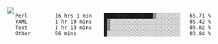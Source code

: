 

<a href="https://github.com/anuraghazra/github-readme-stats">
  <img align="left" src="https://github-readme-stats.vercel.app/api?username=kfly8&count_private=true&show_icons=true&theme=calm" />
</a>


<!--START_SECTION:waka-->

```text
Perl         16 hrs 1 min    ████████████████▒░░░░░░░░   65.71 %
YAML         1 hr 19 mins    █▒░░░░░░░░░░░░░░░░░░░░░░░   05.42 %
Text         1 hr 13 mins    █▒░░░░░░░░░░░░░░░░░░░░░░░   05.02 %
Other        56 mins         █░░░░░░░░░░░░░░░░░░░░░░░░   03.84 %
```

<!--END_SECTION:waka-->
